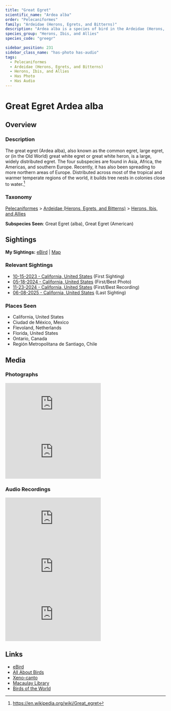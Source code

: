 ```yaml
---
title: "Great Egret"
scientific_name: "Ardea alba"
order: "Pelecaniformes"
family: "Ardeidae (Herons, Egrets, and Bitterns)"
description: "Ardea alba is a species of bird in the Ardeidae (Herons, Egrets, and Bitterns) family. It has been observed 40 times. It has been photographed. It has been recorded."
species_group: "Herons, Ibis, and Allies"
species_code: "greegr"

sidebar_position: 231
sidebar_class_name: "has-photo has-audio"
tags: 
  - Pelecaniformes
  - Ardeidae (Herons, Egrets, and Bitterns)
  - Herons, Ibis, and Allies
  - Has Photo
  - Has Audio
---
```


# Great Egret <span className='sci_name'>Ardea alba</span>

## Overview

### Description
The great egret (Ardea alba), also known as the common egret, large egret, or (in the Old World) great white egret or great white heron, is a large, widely distributed egret.  The four subspecies are found in Asia, Africa, the Americas, and southern Europe.  Recently, it has also been spreading to more northern areas of Europe. Distributed across most of the tropical and warmer temperate regions of the world, it builds tree nests in colonies close to water.[^1]

[^1]: https://en.wikipedia.org/wiki/Great_egret

### Taxonomy
[Pelecaniformes](/tags/pelecaniformes) > [Ardeidae (Herons, Egrets, and Bitterns)](/tags/ardeidae-herons-egrets-and-bitterns) > [Herons, Ibis, and Allies](/tags/herons-ibis-and-allies)

**Subspecies Seen**: Great Egret (alba), Great Egret (American)


## Sightings

**My Sightings:** [eBird](https://ebird.org/lifelist?r=world&time=life&spp=greegr) | [Map](/map?species_code=greegr)

### Relevant Sightings

* [10-15-2023 - California, United States](https://ebird.org/checklist/S152332833) (First Sighting)
* [05-18-2024 - California, United States](https://ebird.org/checklist/S175399797) (First/Best Photo)
* [11-23-2024 - California, United States](https://ebird.org/checklist/S203364471) (First/Best Recording)
* [06-08-2025 - California, United States](https://ebird.org/checklist/S248217323) (Last Sighting)

### Places Seen

* California, United States
* Ciudad de México, Mexico
* Flevoland, Netherlands
* Florida, United States
* Ontario, Canada
* Región Metropolitana de Santiago, Chile



## Media
### Photographs
<iframe className="photo_iframe horizontal" src="https://macaulaylibrary.org/asset/619242708/embed" frameBorder="0" allowFullScreen></iframe>
<iframe className="photo_iframe horizontal" src="https://macaulaylibrary.org/asset/629166793/embed" frameBorder="0" allowFullScreen></iframe>

### Audio Recordings
<iframe className="audio_iframe" src="https://macaulaylibrary.org/asset/626618062/embed" frameBorder="0" allowFullScreen></iframe>
<iframe className="audio_iframe" src="https://macaulaylibrary.org/asset/626685068/embed" frameBorder="0" allowFullScreen></iframe>
<iframe className="audio_iframe" src="https://macaulaylibrary.org/asset/627593386/embed" frameBorder="0" allowFullScreen></iframe>

## Links
* [eBird](https://ebird.org/species/greegr) 
* [All About Birds](https://www.allaboutbirds.org/guide/greegr) 
* [Xeno-canto](https://www.xeno-canto.org/species/ardea-alba) 
* [Macaulay Library](https://search.macaulaylibrary.org/catalog?taxonCode=greegr&sort=rating_rank_desc)
* [Birds of the World](https://birdsoftheworld.org/bow/species/greegr)
